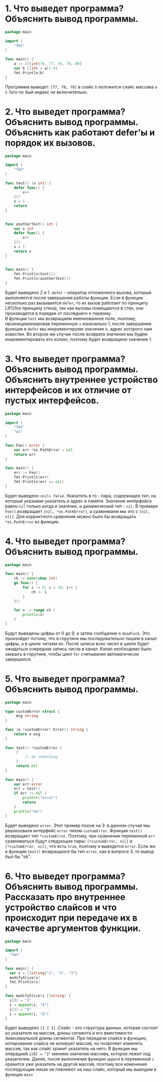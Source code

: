 # 1. Что выведет программа? Объяснить вывод программы.
```go
package main
 
import (
    "fmt"
)
 
func main() {
    a := [5]int{76, 77, 78, 79, 80}
    var b []int = a[1:4]
    fmt.Println(b)
}
```
Программа выведет: ```[77, 78, 79]``` в слайс `b` положится слайс массива `а` с 1ого по 4ый индекс не включительно.
# 2. Что выведет программа? Объяснить вывод программы. Объяснить как работают defer’ы и порядок их вызовов.
```go
package main
 
import (
    "fmt"
)
 
func test() (x int) {
    defer func() {
        x++
    }()
    x = 1
    return
}
 
 
func anotherTest() int {
    var x int
    defer func() {
        x++
    }()
    x = 1
    return x
}
 
 
func main() {
    fmt.Println(test())
    fmt.Println(anotherTest())
}
```
Будет выведено 2 и 1. `defer` - оператор отложенного вызова, который выполняется после завершения работы функции. 
Если в функции несколько раз вызывается `defer`, то их вызов работает по принципу LIFO(по принципу стека), так как вызовы помещаются в стек, 
они производятся в порядке от последнего к первому.<br/>
В функции `test` мы возвращаем именнованное поле, поэтому, проинициализировав переменную `x` изначально 1, после завершения функции в `defer` мы инкрементируем
значение х, адрес которого нам известен. Во втором же случае после возврата значения мы будем инкрементировать его копию, поэтому будет возвращено значение 1.

# 3. Что выведет программа? Объяснить вывод программы. Объяснить внутреннее устройство интерфейсов и их отличие от пустых интерфейсов.
```go
package main
 
import (
    "fmt"
    "os"
)
 
func Foo() error {
    var err *os.PathError = nil
    return err
}
 
func main() {
    err := Foo()
    fmt.Println(err)
    fmt.Println(err == nil)
}
```
Будет выведено ```<nil> false```. Указатель в го - пара, содержащее тип, на который указывае указатель и адрес в памяти. Значение интерфейса равно `nil` только когда и значtние, и динамический тип - `nil`.
В примере `Foo()` возвращает `[nil, *os.PathError]`, а сравниваем мы это с `[nil, nil]`.
Для корректного сравнения можно было бы возвращать `*os.PathError` из функции.

# 4. Что выведет программа? Объяснить вывод программы.
```go
package main
 
func main() {
    ch := make(chan int)
    go func() {
        for i := 0; i < 10; i++ {
            ch <- i
        }
    }()
 
    for n := range ch {
        println(n)
    }
}
```
Будут выведены цифры от 0 до 9, а затем сообщение о `deadlock`. Это произойдет потому, что в горутине мы последовательно пишем в канал цифры,
а в цикле читаем их. После записи всех чисел в цикле будет ожидаться очередная запись числа в канал. Канал необходимо было закрыть в горутине, чтобы
цикл `for` считывания автоматически завершился. 

# 5. Что выведет программа? Объяснить вывод программы.
```go
package main
 
type customError struct {
     msg string
}
 
func (e *customError) Error() string {
    return e.msg
}
 
func test() *customError {
     {
         // do something
     }
     return nil
}
 
func main() {
    var err error
    err = test()
    if err != nil {
        println("error")
        return
    }
    println("ok")
}
```
Будет выведено `error`. Этот пример похож на 3. в данном случае мы реализовали интерфейс `error` типом `customError`. Функция `test()` возвращает тип 
`*customError`. Поэтому, при сравнении переменной `err` сравниваться будут следующие пары: `[*customError, nil]` и `[*customError, nil]`, что есть 
`true`, поэтому и выведется  `error`. Если же в функции `test()` возвращался бы тип `error`, как в вопросе 3, то вывод был бы "ok".

# 6. Что выведет программа? Объяснить вывод программы. Рассказать про внутреннее устройство слайсов и что происходит при передаче их в качестве аргументов функции.
```go
package main
 
import (
  "fmt"
)
 
func main() {
  var s = []string{"1", "2", "3"}
  modifySlice(s)
  fmt.Println(s)
}
 
func modifySlice(i []string) {
  i[0] = "3"
  i = append(i, "4")
  i[1] = "5"
  i = append(i, "6")
}
```
Будет выведено `[3 2 3]`. Слайс - это структура данных, которая состоит из указателя на массив, длины сегмента и его вместимости (максимальной длины сегмента).
При передачи слайся в функцию, копирование слайса не копирует массив, но позволяет изменять массив, так как слайс хранит указатель на него.
В функции мы операцией `i[0] = "3"` меняем значение массива, которое лежит под указателем. Далее, после выполнения функции `append` в переменной `i` хранится 
уже указатель на другой массив, поэтому все изменения последующие никак не повлияют на наш слайс, который мы выводим в функции `main`

